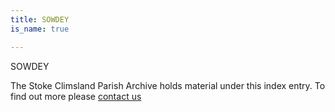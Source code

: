 ```yaml
---
title: SOWDEY
is_name: true

---
```


SOWDEY


The Stoke Climsland Parish Archive holds material under this index entry. To find out more please [contact us](/contact/)
